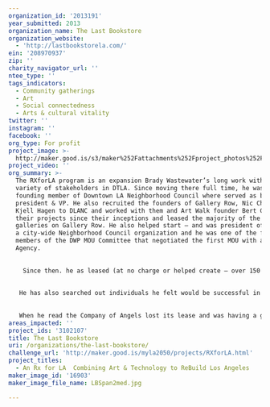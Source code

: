 ```yaml
---
organization_id: '2013191'
year_submitted: 2013
organization_name: The Last Bookstore
organization_website:
  - 'http://lastbookstorela.com/'
ein: '208970937'
zip: ''
charity_navigator_url: ''
ntee_type: ''
tags_indicators:
  - Community gatherings
  - Art
  - Social connectedness
  - Arts & cultural vitality
twitter: ''
instagram: ''
facebook: ''
org_type: For profit
project_image: >-
  http://maker.good.is/s3/maker%252Fattachments%252Fproject_photos%252Fimages%252F16903%252Fdisplay%252FLBSpan2med.jpg=c570x385
project_video: ''
org_summary: >-
  The RXforLA program is an expansion Brady Wastewater’s long work with a wide
  variety of stakeholders in DTLA. Since moving there full time, he was a
  founding member of Downtown LA Neighborhood Council where served as both
  president & VP. He also recruited the founders of Gallery Row, Nic Cha Kim and
  Kjell Hagen to DLANC and worked with them and Art Walk founder Bert Green with
  their projects since their inceptions and leased the majority of the first
  galleries on Gallery Row. He also helped start — and was president of LANCC -
  a city-wide Neighborhood Council organization and he was one of the five
  members of the DWP MOU Committee that negotiated the first MOU with a City
  Agency.
   
   
    Since then. he as leased (at no charge or helped create — over 150 different creative businesses or individual artists studios and when he saw the need for local fashion designers to show at reasonable rates, he organized two major Fashion Week Shows — first BOXeight — and now CONEPTU Fashion Week —with only six weeks notice. 
   
   
   He has also searched out individuals he felt would be successful in Downtown and convinced them first to move here — and then to opens businesses. He also helped Downtown residents sell their art or their other products during Art Walk and then leased them stores. He also convinced online sellers — such as THE LAST BOOKSTORE — to open physical spaces and convinced brick and mortar stores to do more sales on-line.
   
   
   When he read the Company of Angels lost its lease and was having a garage sale of all their equipment - he found them a new space 24 hours later and over the years, he helped over 50 homeless individuals find their way off the streets.
areas_impacted: ''
project_ids: '3102107'
title: The Last Bookstore
uri: /organizations/the-last-bookstore/
challenge_url: 'http://maker.good.is/myla2050/projects/RXforLA.html'
project_titles:
  - An Rx for LA  Combining Art & Technology to ReBuild Los Angeles
maker_image_id: '16903'
maker_image_file_name: LBSpan2med.jpg

---
```

